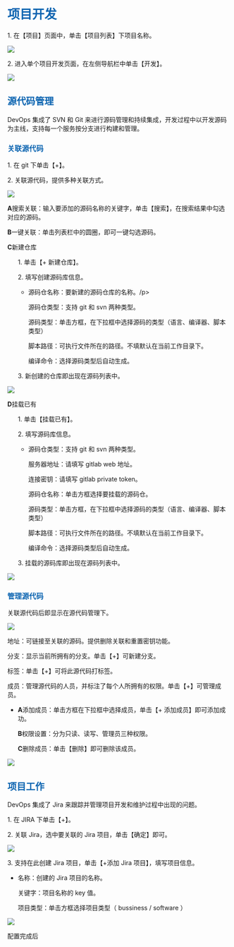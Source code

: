 <h1><font color=#0d65b1>项目开发</font></h1> 

<p>1. 在【项目】页面中，单击【项目列表】下项目名称。</p>
<img src="http://upload.ouliu.net/i/20171114115141ynmo1.png"  class="mark-l"/>
<p>2. 进入单个项目开发页面，在左侧导航栏中单击【开发】。</p>
<img src="http://upload.ouliu.net/i/201711141508560d8yh.png"  class="mark-l"/>

<h2><font color=#0d65b1>源代码管理</font></h2> 
<p>DevOps 集成了 SVN 和 Git 来进行源码管理和持续集成，开发过程中以开发源码为主线，支持每一个服务按分支进行构建和管理。</p>
<h3><font color=#0d65b1>关联源代码</font></h3> 
<p>1. 在 git 下单击【+】。</p>
<p>2. 关联源代码，提供多种关联方式。</p>
<img src="http://upload.ouliu.net/i/20171115114453eipkh.png"  class="mark-l"/>
<p><b>A</b>搜索关联：输入要添加的源码名称的关键字，单击【搜索】，在搜索结果中勾选对应的源码。</p>
<p><b>B</b>一键关联：单击列表栏中的圆圈，即可一键勾选源码。</p>
<p><b>C</b>新建仓库
<ul>
<p>1. 单击【+ 新建仓库】。</p>
<p>2. 填写创建源码库信息。</p>
<ul>
<li>
<p>源码仓名称：要新建的源码仓库的名称。/p>
<p>源码仓类型：支持 git 和 svn 两种类型。</p>
<p>源码类型：单击方框，在下拉框中选择源码的类型（语言、编译器、脚本类型）</p>
<p>脚本路径：可执行文件所在的路径。不填默认在当前工作目录下。</p>
<p>编译命令：选择源码类型后自动生成。</p>
</li>
</ul>
<p>3. 新创建的仓库即出现在源码列表中。</p>
</ul>
<img src="http://upload.ouliu.net/i/20171115114603pxjr3.png"  class="mark-l"/>
<p><b>D</b>挂载已有
<ul>
<p>1. 单击【挂载已有】。</p>
<p>2. 填写源码库信息。</p>
<ul>
<li>
<p>源码仓类型：支持 git 和 svn 两种类型。</p>
<p>服务器地址：请填写 gitlab web 地址。</p>
<p>连接密钥：请填写 gitlab private token。</p>
<p>源码仓名称：单击方框选择要挂载的源码仓。</p>
<p>源码类型：单击方框，在下拉框中选择源码的类型（语言、编译器、脚本类型）</p>
<p>脚本路径：可执行文件所在的路径。不填默认在当前工作目录下。</p>
<p>编译命令：选择源码类型后自动生成。</p>
</li>
</ul>
<p>3. 挂载的源码库即出现在源码列表中。</p>
</ul>
<img src="http://upload.ouliu.net/i/20171115114842dfiyv.png"  class="mark-l"/>

<h3><font color=#0d65b1>管理源代码</font></h3>
<p>关联源代码后即显示在源代码管理下。</p>
<img src="http://upload.ouliu.net/i/20171115170721gz0v1.png"  class="mark-l"/>
<p>地址：可链接至关联的源码。提供删除关联和重置密钥功能。</p>
<p>分支：显示当前所拥有的分支。单击【+】可新建分支。</p>
<p>标签：单击【+】可将此源代码打标签。</p>
<p>成员：管理源代码的人员，并标注了每个人所拥有的权限。单击【+】可管理成员。</p>
<ul>
<li>
<p><b>A</b>添加成员：单击方框在下拉框中选择成员，单击【+ 添加成员】即可添加成功。</p>
<p><b>B</b>权限设置：分为只读、读写、管理员三种权限。</p>
<p><b>C</b>删除成员：单击【删除】即可删除该成员。</p>
</li>
</ul>
<img src="http://upload.ouliu.net/i/20171115175237ny2o1.png"  class="mark-l"/>

<h2><font color=#0d65b1>项目工作</font></h2>
<p>DevOps 集成了 Jira 来跟踪并管理项目开发和维护过程中出现的问题。</p> 
<p>1. 在 JIRA 下单击【+】。</p>
<p>2. 关联 Jira，选中要关联的 Jira 项目，单击【确定】即可。</p>
<img src="http://upload.ouliu.net/i/20171115144444fdnbx.png"  class="mark-l"/>
<p>3. 支持在此创建 Jira 项目，单击【+添加 Jira 项目】，填写项目信息。</p>
<ul>
<li>
<p>名称：创建的 Jira 项目的名称。</p>
<p>关键字：项目名称的 key 值。</p>
<p>项目类型：单击方框选择项目类型（ bussiness / software ）</p>
</li>
</ul>
<img src="http://upload.ouliu.net/i/2017111514503136gyk.png"  class="mark-l"/>

<p>配置完成后</p>